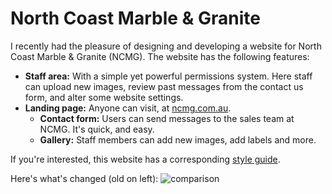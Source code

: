 # North Coast Marble & Granite

I recently had the pleasure of designing and developing a website for North Coast Marble & Granite (NCMG). The website has the following features:

 * **Staff area:** With a simple yet powerful permissions system. Here staff can upload new images, review past messages from the contact us form, and alter some website settings.
 * **Landing page:** Anyone can visit, at [ncmg.com.au](https://www.ncmg.com.au).
     * **Contact form:** Users can send messages to the sales team at NCMG. It's quick, and easy.
     * **Gallery:** Staff members can add new images, add labels and more.

If you're interested, this website has a corresponding [style guide](https://github.com/LuckehPickle/ncmg-style-guide).

Here's what's changed (old on left): ![comparison](https://i.imgur.com/vQtplMb.png)
